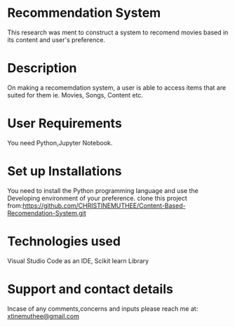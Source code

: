 # Recommendation System
This research was ment to construct a system to recomend movies based in its content and user's preference.
# Description
On making a recomemdation system, a user is able to access items that are suited for them ie. Movies, Songs, Content etc.
# User Requirements
You need Python,Jupyter Notebook.
# Set up Installations
You need to install the Python programming language and use the Developing environment of your preference.
clone this project from:https://github.com/CHRISTINEMUTHEE/Content-Based-Recomendation-System.git
# Technologies used
Visual Studio Code as an IDE, Scikit learn Library
# Support and contact details
Incase of any comments,concerns and inputs please reach me at:
xtinemuthee@gmail.com 